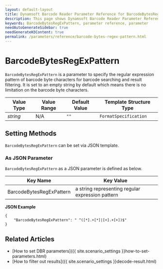 ```yaml
---
layout: default-layout
title: Dynamsoft Barcode Reader Parameter Reference for BarcodeBytesRegExPattern
description: This page shows Dynamsoft Barcode Reader Parameter Reference for BarcodeBytesRegExPattern.
keywords: BarcodeBytesRegExPattern, parameter reference, parameter
needAutoGenerateSidebar: true
needGenerateH3Content: true
permalink: /parameters/reference/barcode-bytes-regex-pattern.html
---
```



# BarcodeBytesRegExPattern 

`BarcodeBytesRegExPattern` is a parameter to specify the regular expression pattern of barcode byte characters for barcode searching and result filtering. It is set to an empty string by default which means there is no limitation on the barcode byte characters.

| Value Type | Value Range | Default Value | Template Structure Type |
| ---------- | ----------- | ------------- | ----------------------- |
| *string* | N/A | `""` | `FormatSpecification` |


## Setting Methods
`BarcodeBytesRegExPattern` can be set via JSON template.

### As JSON Parameter
`BarcodeBytesRegExPattern` as a JSON parameter is defined as below.   

| Key Name | Key Value |
| -------- | --------- |
| BarcodeBytesRegExPattern | a string representing regular expression pattern |


**JSON Example**   
```
{
    "BarcodeBytesRegExPattern": " ^([*].+[*]|[+].+[+])$"
}
```


<!--
## Impacts on Performance
### Speed
Enabling `BarcodeBytesRegExPattern` for filtering may speed up the process.

### Read Rate
Enabling `BarcodeBytesRegExPattern` to filter out results may reduce the Read Rate. 

### Accuracy
Enabling `BarcodeBytesRegExPattern` to filter out results may improve the Accuracy.

-->
## Related Articles
- [How to set DBR parameters]({{ site.scenario_settings }}how-to-set-parameters.html)
- [How to filter out results]({{ site.scenario_settings }}decode-result.html)
